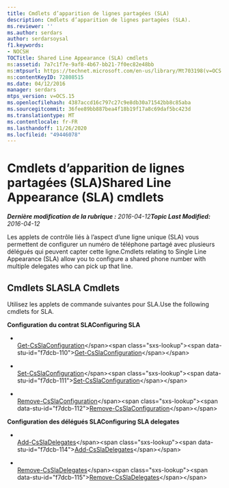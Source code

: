 ```yaml
---
title: Cmdlets d’apparition de lignes partagées (SLA)
description: Cmdlets d’apparition de lignes partagées (SLA).
ms.reviewer: ''
ms.author: serdars
author: serdarsoysal
f1.keywords:
- NOCSH
TOCTitle: Shared Line Appearance (SLA) cmdlets
ms:assetid: 7a7c1f7e-9af8-4b67-bb21-7f0ec82e48bb
ms:mtpsurl: https://technet.microsoft.com/en-us/library/Mt703198(v=OCS.15)
ms:contentKeyID: 72808515
ms.date: 04/12/2016
manager: serdars
mtps_version: v=OCS.15
ms.openlocfilehash: 4387accd16c797c27c9e8db30a71542bb8c85aba
ms.sourcegitcommit: 36fee89bb887bea4f18b19f17a8c69daf5bc423d
ms.translationtype: MT
ms.contentlocale: fr-FR
ms.lasthandoff: 11/26/2020
ms.locfileid: "49446078"
---
```

# <a name="shared-line-appearance-sla-cmdlets"></a><span data-ttu-id="f7dcb-103">Cmdlets d’apparition de lignes partagées (SLA)</span><span class="sxs-lookup"><span data-stu-id="f7dcb-103">Shared Line Appearance (SLA) cmdlets</span></span>

<div data-xmlns="http://www.w3.org/1999/xhtml">

<div class="topic" data-xmlns="http://www.w3.org/1999/xhtml" data-msxsl="urn:schemas-microsoft-com:xslt" data-cs="https://msdn.microsoft.com/">

<div data-asp="https://msdn2.microsoft.com/asp">



</div>

<div id="mainSection">

<div id="mainBody"><span data-ttu-id="f7dcb-104">

<span> </span></span><span class="sxs-lookup"><span data-stu-id="f7dcb-104">

<span> </span></span></span>

<span data-ttu-id="f7dcb-105">_**Dernière modification de la rubrique :** 2016-04-12_</span><span class="sxs-lookup"><span data-stu-id="f7dcb-105">_**Topic Last Modified:** 2016-04-12_</span></span>

<span data-ttu-id="f7dcb-106">Les applets de contrôle liés à l’aspect d’une ligne unique (SLA) vous permettent de configurer un numéro de téléphone partagé avec plusieurs délégués qui peuvent capter cette ligne.</span><span class="sxs-lookup"><span data-stu-id="f7dcb-106">Cmdlets relating to Single Line Appearance (SLA) allow you to configure a shared phone number with multiple delegates who can pick up that line.</span></span>

<div>

## <a name="sla-cmdlets"></a><span data-ttu-id="f7dcb-107">Cmdlets SLA</span><span class="sxs-lookup"><span data-stu-id="f7dcb-107">SLA Cmdlets</span></span>

<span data-ttu-id="f7dcb-108">Utilisez les applets de commande suivantes pour SLA.</span><span class="sxs-lookup"><span data-stu-id="f7dcb-108">Use the following cmdlets for SLA.</span></span>

<span data-ttu-id="f7dcb-109">**Configuration du contrat SLA**</span><span class="sxs-lookup"><span data-stu-id="f7dcb-109">**Configuring SLA**</span></span>

  - <span></span>  
    <span data-ttu-id="f7dcb-110">[Get-CsSlaConfiguration](https://technet.microsoft.com/library/Mt703200(v=OCS.15))</span><span class="sxs-lookup"><span data-stu-id="f7dcb-110">[Get-CsSlaConfiguration](https://technet.microsoft.com/library/Mt703200(v=OCS.15))</span></span>

  - <span></span>  
    <span data-ttu-id="f7dcb-111">[Set-CsSlaConfiguration](https://technet.microsoft.com/library/Mt703202(v=OCS.15))</span><span class="sxs-lookup"><span data-stu-id="f7dcb-111">[Set-CsSlaConfiguration](https://technet.microsoft.com/library/Mt703202(v=OCS.15))</span></span>

  - <span></span>  
    <span data-ttu-id="f7dcb-112">[Remove-CsSlaConfiguration](https://technet.microsoft.com/library/Mt703201(v=OCS.15))</span><span class="sxs-lookup"><span data-stu-id="f7dcb-112">[Remove-CsSlaConfiguration](https://technet.microsoft.com/library/Mt703201(v=OCS.15))</span></span>

<span data-ttu-id="f7dcb-113">**Configuration des délégués SLA**</span><span class="sxs-lookup"><span data-stu-id="f7dcb-113">**Configuring SLA delegates**</span></span>

  - <span></span>  
    <span data-ttu-id="f7dcb-114">[Add-CsSlaDelegates](https://technet.microsoft.com/library/Mt703199(v=OCS.15))</span><span class="sxs-lookup"><span data-stu-id="f7dcb-114">[Add-CsSlaDelegates](https://technet.microsoft.com/library/Mt703199(v=OCS.15))</span></span>

  - <span></span>  
    <span data-ttu-id="f7dcb-115">[Remove-CsSlaDelegates](https://technet.microsoft.com/library/Mt703203(v=OCS.15))</span><span class="sxs-lookup"><span data-stu-id="f7dcb-115">[Remove-CsSlaDelegates](https://technet.microsoft.com/library/Mt703203(v=OCS.15))</span></span>

<span data-ttu-id="f7dcb-116"></div>

</div>

<span> </span>

</div>

</div>

</span><span class="sxs-lookup"><span data-stu-id="f7dcb-116"></div>

</div>

<span> </span>

</div>

</div>

</span></span></div>

